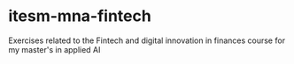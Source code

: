 # itesm-mna-fintech
Exercises related to the Fintech and digital innovation in finances course for my master's in applied AI
